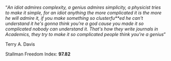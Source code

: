“*An idiot admires complexity, a genius admires simplicity, a physicist tries to make it simple, for an idiot anything the more complicated it is the more he will admire it, if you make something so clusterfu**ed he can't understand it he's gonna think you're a god cause you made it so complicated nobody can understand it. That's how they write journals in Academics, they try to make it so complicated people think you're a genius*”

Terry A. Davis

Stallman Freedom Index: **97.82**
